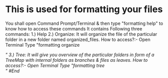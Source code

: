 # This is used for formatting your files
You shall open Command Prompt/Terminal & then type "formatting help" to know how to access these commands
It contains Following three commands:
1.) Help
2.) Organize: It will organize the file of the particular folder in a new folder named organized_files.
How to access?:-
  Open Terminal
  Type "formatting organize <address of the folder you want to organize>"
3.) Tree: It will give you overview of the particular folders in form of a TreeMap with internal folders as branches & files as leaves.
How to access?:-
  Open Terminal
  Type "formatting tree <address of folder you want overview of>"
#End
